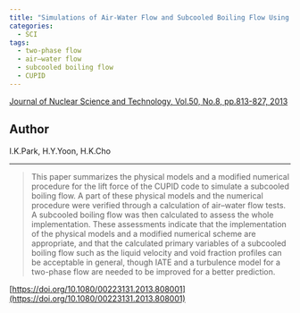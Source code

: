 ```yaml
---
title: "Simulations of Air-Water Flow and Subcooled Boiling Flow Using the CUPID Code"
categories:
  - SCI
tags:
  - two-phase flow
  - air–water flow
  - subcooled boiling flow
  - CUPID
---
```


[Journal of Nuclear Science and Technology, Vol.50, No.8, pp.813-827, 2013](https://doi.org/10.1080/00223131.2013.808001)


## Author

I.K.Park, H.Y.Yoon, H.K.Cho

----

>This paper summarizes the physical models and a modified numerical procedure for the lift force of the CUPID code to simulate a subcooled boiling flow. A part of these physical models and the numerical procedure were verified through a calculation of air–water flow tests. A subcooled boiling flow was then calculated to assess the whole implementation. These assessments indicate that the implementation of the physical models and a modified numerical scheme are appropriate, and that the calculated primary variables of a subcooled boiling flow such as the liquid velocity and void fraction profiles can be acceptable in general, though IATE and a turbulence model for a two-phase flow are needed to be improved for a better prediction.

[https://doi.org/10.1080/00223131.2013.808001](https://doi.org/10.1080/00223131.2013.808001)